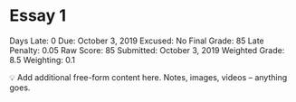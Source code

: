# Essay 1

Days Late: 0
Due: October 3, 2019
Excused: No
Final Grade: 85
Late Penalty: 0.05
Raw Score: 85
Submitted: October 3, 2019
Weighted Grade: 8.5
Weighting: 0.1

<aside>
💡 Add additional free-form content here. Notes, images, videos – anything goes.

</aside>